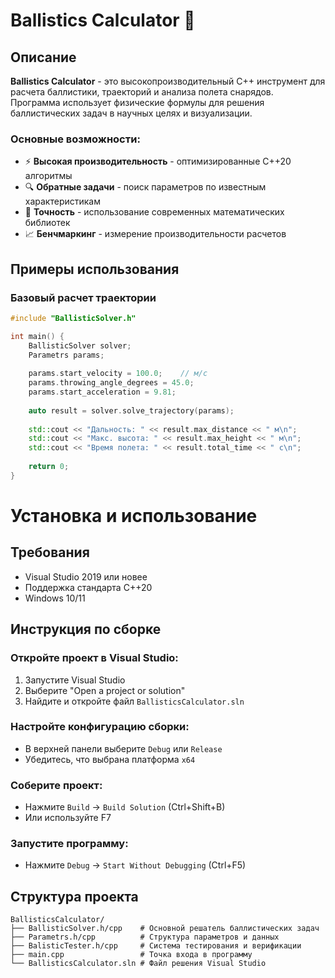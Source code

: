 # Ballistics Calculator 🔭


## Описание

**Ballistics Calculator** - это высокопроизводительный C++ инструмент для расчета баллистики, траекторий и анализа полета снарядов. Программа использует физические формулы для решения баллистических задач в научных целях и визуализации.

### Основные возможности:
- ⚡ **Высокая производительность** - оптимизированные C++20 алгоритмы
- 🔍 **Обратные задачи** - поиск параметров по известным характеристикам
- 🎯 **Точность** - использование современных математических библиотек
- 📈 **Бенчмаркинг** - измерение производительности расчетов

## Примеры использования

### Базовый расчет траектории
```cpp
#include "BallisticSolver.h"

int main() {
    BallisticSolver solver;
    Parametrs params;
    
    params.start_velocity = 100.0;    // м/с
    params.throwing_angle_degrees = 45.0;
    params.start_acceleration = 9.81;
    
    auto result = solver.solve_trajectory(params);
    
    std::cout << "Дальность: " << result.max_distance << " м\n";
    std::cout << "Макс. высота: " << result.max_height << " м\n";
    std::cout << "Время полета: " << result.total_time << " с\n";
    
    return 0;
}

```
# Установка и использование

## Требования
- Visual Studio 2019 или новее
- Поддержка стандарта C++20
- Windows 10/11

## Инструкция по сборке

### Откройте проект в Visual Studio:
1. Запустите Visual Studio
2. Выберите "Open a project or solution"
3. Найдите и откройте файл `BallisticsCalculator.sln`

### Настройте конфигурацию сборки:
- В верхней панели выберите `Debug` или `Release`
- Убедитесь, что выбрана платформа `x64`

### Соберите проект:
- Нажмите `Build` → `Build Solution` (Ctrl+Shift+B)
- Или используйте F7

### Запустите программу:
- Нажмите `Debug` → `Start Without Debugging` (Ctrl+F5)

## Структура проекта

```
BallisticsCalculator/
├── BallisticSolver.h/cpp    # Основной решатель баллистических задач
├── Parametrs.h/cpp          # Структура параметров и данных
├── BalisticTester.h/cpp     # Система тестирования и верификации
├── main.cpp                 # Точка входа в программу
└── BallisticsCalculator.sln # Файл решения Visual Studio
```
